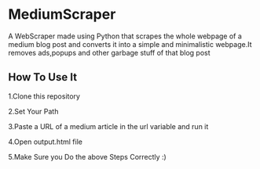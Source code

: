 # MediumScraper
A WebScraper made using Python that scrapes the whole webpage of a medium blog post and converts it into a simple and minimalistic webpage.It removes ads,popups and other garbage stuff of that blog post
## How To Use It
1.Clone this repository 

2.Set Your Path

3.Paste a URL of a medium article in the url variable and run it 

4.Open output.html file

5.Make Sure you Do the above Steps Correctly :)
